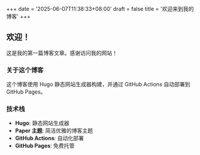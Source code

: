 +++
date = '2025-06-07T11:38:33+08:00'
draft = false
title = '欢迎来到我的博客'
+++

## 欢迎！

这是我的第一篇博客文章。感谢访问我的网站！

### 关于这个博客

这个博客使用 Hugo 静态网站生成器构建，并通过 GitHub Actions 自动部署到 GitHub Pages。

### 技术栈

- **Hugo**: 静态网站生成器
- **Paper 主题**: 简洁优雅的博客主题
- **GitHub Actions**: 自动化部署
- **GitHub Pages**: 免费托管

